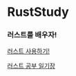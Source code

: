 # RustStudy
### 러스트를 배우자!

[러스트 사용하기!](https://github.com/CHOUMnote/RustStudy/blob/main/docs/wiki.md)

[러스트 공부 일기장](https://www.notion.so/Rust-f7aa2efde64d457db173ed209403c2d9)

